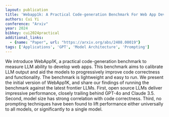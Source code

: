 ```yaml
---
layout: publication
title: 'Webapp1k: A Practical Code-generation Benchmark For Web App Development'
authors: Cui Yi
conference: "Arxiv"
year: 2024
bibkey: cui2024practical
additional_links:
  - {name: "Paper", url: "https://arxiv.org/abs/2408.00019"}
tags: ['Applications', 'GPT', 'Model Architecture', 'Prompting']
---
```

We introduce WebApp1K, a practical code-generation benchmark to measure LLM ability to develop web apps. This benchmark aims to calibrate LLM output and aid the models to progressively improve code correctness and functionality. The benchmark is lightweight and easy to run. We present the initial version of WebApp1K, and share our findings of running the benchmark against the latest frontier LLMs. First, open source LLMs deliver impressive performance, closely trailing behind GPT-4o and Claude 3.5. Second, model size has strong correlation with code correctness. Third, no prompting techniques have been found to lift performance either universally to all models, or significantly to a single model.
